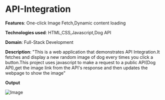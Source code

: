# API-Integration
**Features**: One-click Image Fetch,Dynamic content loading


**Technologies used**: HTML,CSS,Javascript,Dog API


**Domain**: Full-Stack Development


**Description**: "This is a web application that demonstrates API Integration.It fetches and display a new random image of dog every times you click a button.This project uses javascript to make a request to a public API(Dog API),get the image link from the API's response and then updates the webpage to show the image"


**Output**

![Image](https://github.com/user-attachments/assets/e529113c-afad-4f76-9eed-84af8574211f)
